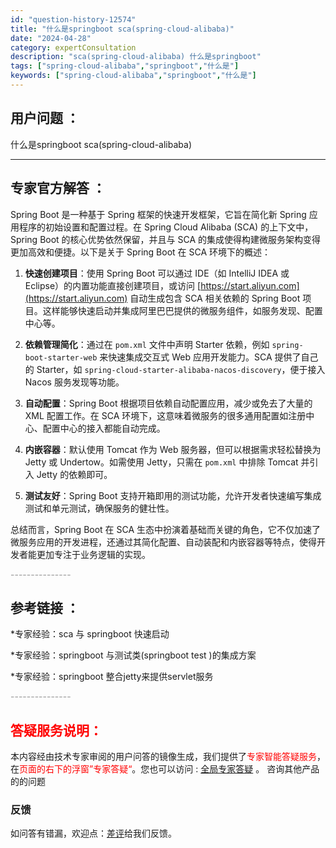 ```yaml
---
id: "question-history-12574"
title: "什么是springboot sca(spring-cloud-alibaba)"
date: "2024-04-28"
category: expertConsultation
description: "sca(spring-cloud-alibaba) 什么是springboot"
tags: ["spring-cloud-alibaba","springboot","什么是"]
keywords: ["spring-cloud-alibaba","springboot","什么是"]
---
```


## 用户问题 ： 
 什么是springboot sca(spring-cloud-alibaba) 

---------------
## 专家官方解答 ：

Spring Boot 是一种基于 Spring 框架的快速开发框架，它旨在简化新 Spring 应用程序的初始设置和配置过程。在 Spring Cloud Alibaba (SCA) 的上下文中，Spring Boot 的核心优势依然保留，并且与 SCA 的集成使得构建微服务架构变得更加高效和便捷。以下是关于 Spring Boot 在 SCA 环境下的概述：

1. **快速创建项目**：使用 Spring Boot 可以通过 IDE（如 IntelliJ IDEA 或 Eclipse）的内置功能直接创建项目，或访问 [https://start.aliyun.com](https://start.aliyun.com) 自动生成包含 SCA 相关依赖的 Spring Boot 项目。这样能够快速启动并集成阿里巴巴提供的微服务组件，如服务发现、配置中心等。

2. **依赖管理简化**：通过在 `pom.xml` 文件中声明 Starter 依赖，例如 `spring-boot-starter-web` 来快速集成交互式 Web 应用开发能力。SCA 提供了自己的 Starter，如 `spring-cloud-starter-alibaba-nacos-discovery`，便于接入 Nacos 服务发现等功能。

3. **自动配置**：Spring Boot 根据项目依赖自动配置应用，减少或免去了大量的 XML 配置工作。在 SCA 环境下，这意味着微服务的很多通用配置如注册中心、配置中心的接入都能自动完成。

4. **内嵌容器**：默认使用 Tomcat 作为 Web 服务器，但可以根据需求轻松替换为 Jetty 或 Undertow。如需使用 Jetty，只需在 `pom.xml` 中排除 Tomcat 并引入 Jetty 的依赖即可。

5. **测试友好**：Spring Boot 支持开箱即用的测试功能，允许开发者快速编写集成测试和单元测试，确保服务的健壮性。

总结而言，Spring Boot 在 SCA 生态中扮演着基础而关键的角色，它不仅加速了微服务应用的开发进程，还通过其简化配置、自动装配和内嵌容器等特点，使得开发者能更加专注于业务逻辑的实现。


<font color="#949494">---------------</font> 


## 参考链接 ：

*专家经验：sca 与 springboot 快速启动 
 
 *专家经验：springboot 与测试类(springboot test )的集成方案 
 
 *专家经验：springboot 整合jetty来提供servlet服务 


 <font color="#949494">---------------</font> 
 


## <font color="#FF0000">答疑服务说明：</font> 

本内容经由技术专家审阅的用户问答的镜像生成，我们提供了<font color="#FF0000">专家智能答疑服务</font>，在<font color="#FF0000">页面的右下的浮窗”专家答疑“</font>。您也可以访问 : [全局专家答疑](https://opensource.alibaba.com/chatBot) 。 咨询其他产品的的问题

### 反馈
如问答有错漏，欢迎点：[差评](https://ai.nacos.io/user/feedbackByEnhancerGradePOJOID?enhancerGradePOJOId=12667)给我们反馈。
